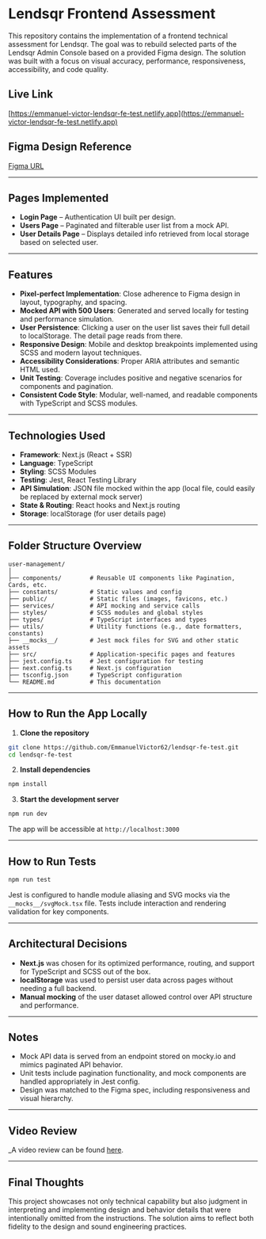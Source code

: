 # Lendsqr Frontend Assessment

This repository contains the implementation of a frontend technical assessment for Lendsqr. The goal was to rebuild selected parts of the Lendsqr Admin Console based on a provided Figma design. The solution was built with a focus on visual accuracy, performance, responsiveness, accessibility, and code quality.

## Live Link

[https://emmanuel-victor-lendsqr-fe-test.netlify.app](https://emmanuel-victor-lendsqr-fe-test.netlify.app)

## Figma Design Reference

[Figma URL](https://www.figma.com/file/ZKILoCoIoy1IESdBpq3GNC/Frontend?type=design&node-id=5530-0)

---

## Pages Implemented

- **Login Page** – Authentication UI built per design.
- **Users Page** – Paginated and filterable user list from a mock API.
- **User Details Page** – Displays detailed info retrieved from local storage based on selected user.

---

## Features

- **Pixel-perfect Implementation**: Close adherence to Figma design in layout, typography, and spacing.
- **Mocked API with 500 Users**: Generated and served locally for testing and performance simulation.
- **User Persistence**: Clicking a user on the user list saves their full detail to localStorage. The detail page reads from there.
- **Responsive Design**: Mobile and desktop breakpoints implemented using SCSS and modern layout techniques.
- **Accessibility Considerations**: Proper ARIA attributes and semantic HTML used.
- **Unit Testing**: Coverage includes positive and negative scenarios for components and pagination.
- **Consistent Code Style**: Modular, well-named, and readable components with TypeScript and SCSS modules.

---

## Technologies Used

- **Framework**: Next.js (React + SSR)
- **Language**: TypeScript
- **Styling**: SCSS Modules
- **Testing**: Jest, React Testing Library
- **API Simulation**: JSON file mocked within the app (local file, could easily be replaced by external mock server)
- **State & Routing**: React hooks and Next.js routing
- **Storage**: localStorage (for user details page)

---

## Folder Structure Overview

```
user-management/
│
├── components/        # Reusable UI components like Pagination, Cards, etc.
├── constants/         # Static values and config
├── public/            # Static files (images, favicons, etc.)
├── services/          # API mocking and service calls
├── styles/            # SCSS modules and global styles
├── types/             # TypeScript interfaces and types
├── utils/             # Utility functions (e.g., date formatters, constants)
├── __mocks__/         # Jest mock files for SVG and other static assets
├── src/               # Application-specific pages and features
├── jest.config.ts     # Jest configuration for testing
├── next.config.ts     # Next.js configuration
├── tsconfig.json      # TypeScript configuration
└── README.md          # This documentation
```

---

## How to Run the App Locally

1. **Clone the repository**

```bash
git clone https://github.com/EmmanuelVictor62/lendsqr-fe-test.git
cd lendsqr-fe-test
```

2. **Install dependencies**

```bash
npm install
```

3. **Start the development server**

```bash
npm run dev
```

The app will be accessible at `http://localhost:3000`

---

## How to Run Tests

```bash
npm run test
```

Jest is configured to handle module aliasing and SVG mocks via the `__mocks__/svgMock.tsx` file. Tests include interaction and rendering validation for key components.

---

## Architectural Decisions

- **Next.js** was chosen for its optimized performance, routing, and support for TypeScript and SCSS out of the box.
- **localStorage** was used to persist user data across pages without needing a full backend.
- **Manual mocking** of the user dataset allowed control over API structure and performance.

---

## Notes

- Mock API data is served from an endpoint stored on mocky.io and mimics paginated API behavior.
- Unit tests include pagination functionality, and mock components are handled appropriately in Jest config.
- Design was matched to the Figma spec, including responsiveness and visual hierarchy.

---

## Video Review

\_A video review can be found [here](https://www.loom.com/share/805af895530942bd8bbbdd829a43493e?sid=821d07a4-d165-4b5a-8668-03a20668d537).

---

## Final Thoughts

This project showcases not only technical capability but also judgment in interpreting and implementing design and behavior details that were intentionally omitted from the instructions. The solution aims to reflect both fidelity to the design and sound engineering practices.
